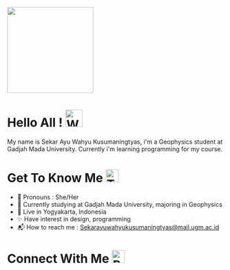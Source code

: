 <img src="https://media.tenor.com/0g3SZVUVISUAAAAi/spongebob-squarepants-patrick.gif" width="200" height="200" />

# Hello All ! <img src="https://raw.githubusercontent.com/Tarikul-Islam-Anik/Animated-Fluent-Emojis/master/Emojis/Hand%20gestures/Waving%20Hand%20Medium-Light%20Skin%20Tone.png" alt="Waving Hand Medium-Light Skin Tone" width="40" height="40" />

My name is Sekar Ayu Wahyu Kusumaningtyas, i'm a Geophysics student at Gadjah Mada University. Currently i'm learning programming for my course.

<div align = left> 

# Get To Know Me <img src="https://raw.githubusercontent.com/Tarikul-Islam-Anik/Animated-Fluent-Emojis/master/Emojis/Smilies/Thinking%20Face.png" alt="Thinking Face" width="30" height="30" />

- 👩 Pronouns : She/Her
- 🏫 Currently studying at Gadjah Mada University, majoring in Geophysics
- 📍 Live in Yogyakarta, Indonesia
- ✨ Have interest in design, programming
- 📬 How to reach me : <Sekarayuwahyukusumaningtyas@mail.ugm.ac.id>

# Connect With Me <img src="https://raw.githubusercontent.com/Tarikul-Islam-Anik/Animated-Fluent-Emojis/master/Emojis/People/Busts%20in%20Silhouette.png" alt="Busts in Silhouette" width="30" height="30" />

[![<Gmail>](https://img.shields.io/badge/Gmail-4db8ff?style=for-the-badge&logo=Gmail&logoColor=white)](Sekarayuwahyukusumaningtyas@mail.ugm.ac.id)
[![<Linkedin>](https://img.shields.io/badge/Linked_in-0099ff?style=for-the-badge&logo=Linkedin&logoColor=white)](https://linkedin.com/in/sekar-ayu-wahyu-kusumaningtyas-1a64a4273/)
[![<discord>](https://img.shields.io/badge/Discord-006bb3?style=for-the-badge&logo=discord&logoColor=white)](https://discordapp.com/users/632140522525556776)
[![<Instagram>](https://img.shields.io/badge/Instagram-003d66?style=for-the-badge&logo=Instagram&logoColor=white)](https://instagram.com/skarru?igshid=OGQ5ZDc2ODk2ZA==)
